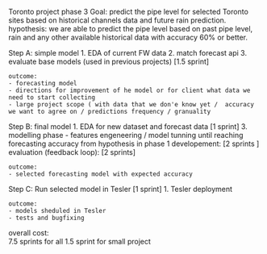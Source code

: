 Toronto project phase 3
Goal: 
predict the pipe level for selected Toronto sites based on historical channels data and future rain prediction.
hypothesis: we are able to predict the pipe level based on past pipe level, rain and any other available historical data with accuracy 60% or better.


Step A: simple model
	1. EDA of current FW data
	2. match forecast api
	3. evaluate base models (used in previous projects)
[1.5 sprint]

	outcome: 
	- forecasting model 
	- directions for improvement of he model or for client what data we need to start collecting
	- large project scope ( with data that we don'e know yet /  accuracy we want to agree on / predictions frequency / granuality

Step B: final model
	1. EDA for new dataset and forecast data [1 sprint]
	3. modelling phase -  features engeneering / model tunning until reaching  forecasting accuracy from hypothesis in phase 1 
		developement: [2 sprints ]
		evaluation (feedback loop): [2 sprints]

	outcome:
	- selected forecasting model with expected accuracy

Step C: Run selected model  in Tesler [1 sprint]
	1. Tesler deployment
	
	outcome:
	- models sheduled in Tesler 
	- tests and bugfixing

overall cost:  
7.5 sprints for all
1.5 sprint for small project